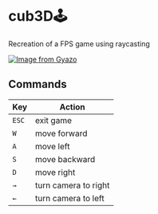 # cub3D🕹️
Recreation of a FPS game using raycasting

[![Image from Gyazo](https://i.gyazo.com/017405fd6c313b9d6564488bacc0722d.gif)](https://gyazo.com/017405fd6c313b9d6564488bacc0722d)

## Commands

| Key   | Action |
| ------------ | ------------ |
| `ESC` | exit game |
| `W` | move forward |
| `A` | move left |
| `S` | move backward |
| `D` | move right |
| `→` | turn camera to right |
| `←` | turn camera to left |




